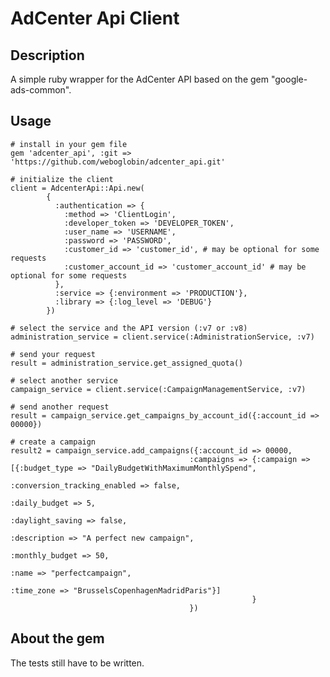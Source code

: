 AdCenter Api Client
=============

Description
-------------
A simple ruby wrapper for the AdCenter API based on the gem "google-ads-common".

Usage
-------------

    # install in your gem file
    gem 'adcenter_api', :git => 'https://github.com/weboglobin/adcenter_api.git'

    # initialize the client
    client = AdcenterApi::Api.new(
            {
              :authentication => {
                :method => 'ClientLogin',
                :developer_token => 'DEVELOPER_TOKEN',
                :user_name => 'USERNAME',
                :password => 'PASSWORD',
                :customer_id => 'customer_id', # may be optional for some requests
                :customer_account_id => 'customer_account_id' # may be optional for some requests
              },
              :service => {:environment => 'PRODUCTION'},
              :library => {:log_level => 'DEBUG'}
            })

    # select the service and the API version (:v7 or :v8)
    administration_service = client.service(:AdministrationService, :v7)

    # send your request
    result = administration_service.get_assigned_quota()

    # select another service
    campaign_service = client.service(:CampaignManagementService, :v7)

    # send another request
    result = campaign_service.get_campaigns_by_account_id({:account_id => 00000})

    # create a campaign
    result2 = campaign_service.add_campaigns({:account_id => 00000,
                                            :campaigns => {:campaign => [{:budget_type => "DailyBudgetWithMaximumMonthlySpend",
                                                                          :conversion_tracking_enabled => false,
                                                                          :daily_budget => 5,
                                                                          :daylight_saving => false,
                                                                          :description => "A perfect new campaign",
                                                                          :monthly_budget => 50,
                                                                          :name => "perfectcampaign",
                                                                          :time_zone => "BrusselsCopenhagenMadridParis"}]
                                                          }
                                            })

About the gem
-------------
The tests still have to be written.
